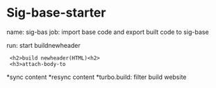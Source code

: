# Sig-base-starter
name: sig-bas
 job: import base code and export built code to sig-base

 run: start
    <html>buildnewheader</html>
     
     <h2>build newheader(HTML)<h2>
     <h3>attach-body-to
*sync content
*resync content
*turbo.build: filter build website
